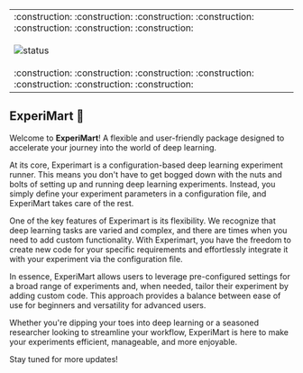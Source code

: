 <table align="center">
  <tr>
    <td>
      :construction: :construction: :construction: :construction: :construction: :construction: :construction: 
      <br><br>
      <img src="https://img.shields.io/badge/status-under%20development-green" alt="status"/>
      <br><br>
      :construction: :construction: :construction: :construction: :construction: :construction: :construction: 
    </td>
  </tr>
</table>



## ExperiMart :shopping_cart:

Welcome to **ExperiMart**! A flexible and user-friendly package designed to accelerate your journey into the world of deep learning.

At its core, Experimart is a configuration-based deep learning experiment runner. This means you don't have to get bogged down with the nuts and bolts of setting up and running deep learning experiments. Instead, you simply define your experiment parameters in a configuration file, and ExperiMart takes care of the rest.



One of the key features of Experimart is its flexibility. We recognize that deep learning tasks are varied and complex, and there are times when you need to add custom functionality. With Experimart, you have the freedom to create new code for your specific requirements and effortlessly integrate it with your experiment via the configuration file.

In essence, ExperiMart allows users to leverage pre-configured settings for a broad range of experiments and, when needed, tailor their experiment by adding custom code. This approach provides a balance between ease of use for beginners and versatility for advanced users.

Whether you're dipping your toes into deep learning or a seasoned researcher looking to streamline your workflow, ExperiMart is here to make your experiments efficient, manageable, and more enjoyable.

Stay tuned for more updates! 
